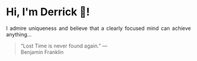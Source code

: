 # Hi, I'm Derrick 👋!
<p align="justify">I admire uniqueness and believe that a clearly focused mind can achieve anything...</p> 
<!-- #quote-start -->
<blockquote>&ldquo;Lost Time is never found again.&rdquo; &mdash; <footer>Benjamin Franklin</footer></blockquote>
<!-- #quote-end -->
